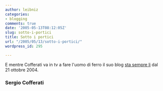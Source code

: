 ```yaml
---
author: leibniz
categories:
- blogging
comments: true
date: '2005-05-13T08:12:05Z'
slug: sotto-i-portici
title: Sotto i portici
url: "/2005/05/13/sotto-i-portici/"
wordpress_id: 295

---
```

E mentre Cofferati va in tv a fare l'uomo di ferro il suo blog [sta sempre li](https://www.sergiocofferati.it/modules/weblog/) dal 21 ottobre 2004.  



### Sergio Cofferati
